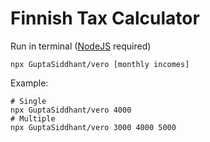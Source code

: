# Finnish Tax Calculator

Run in terminal ([NodeJS](https://nodejs.org/en/) required)

    npx GuptaSiddhant/vero [monthly incomes]

Example:

    # Single
    npx GuptaSiddhant/vero 4000
    # Multiple
    npx GuptaSiddhant/vero 3000 4000 5000
